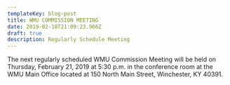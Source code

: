 ```yaml
---
templateKey: blog-post
title: WMU COMMISSION MEETING
date: 2019-02-18T21:09:23.966Z
draft: true
description: Regularly Schedule Meeting
---
```

The next regularly scheduled WMU Commission Meeting will be held on Thursday, February 21, 2019 at 5:30 p.m. in the conference room at the WMU Main Office located at 150 North Main Street, Winchester, KY 40391.
